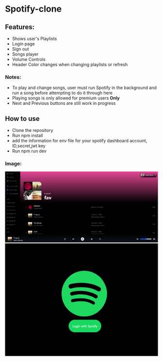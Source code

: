 # Spotify-clone

## Features:
- Shows user's Playlists
- Login page
- Sign out
- Songs player
- Volume Controls
- Header Color changes when changing playlists or refresh

### Notes:
- To play and change songs, user must run Spotify in the background and run a song before attempting to do it through here
- Playing songs is only allowed for premium users **Only**
- Next and Previous buttons are still work in progress


## How to use
- Clone the repository
- Run npm install 
- add the information for env file for your spotify dashboard account, ID,secret,jwt key
- Run npm run dev

### Image:
![Spotify Playlists](./public/img1.PNG)
![Spotify Login](./public/login.PNG)